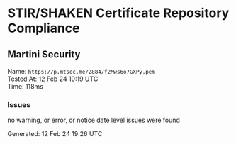 # STIR/SHAKEN Certificate Repository Compliance

## Martini Security

Name: `https://p.mtsec.me/2884/f2Mws6o7GXPy.pem`\
Tested At: 12 Feb 24 19:19 UTC\
Time: 118ms

### Issues

no warning, or error, or notice date level issues were found

Generated: 12 Feb 24 19:26 UTC